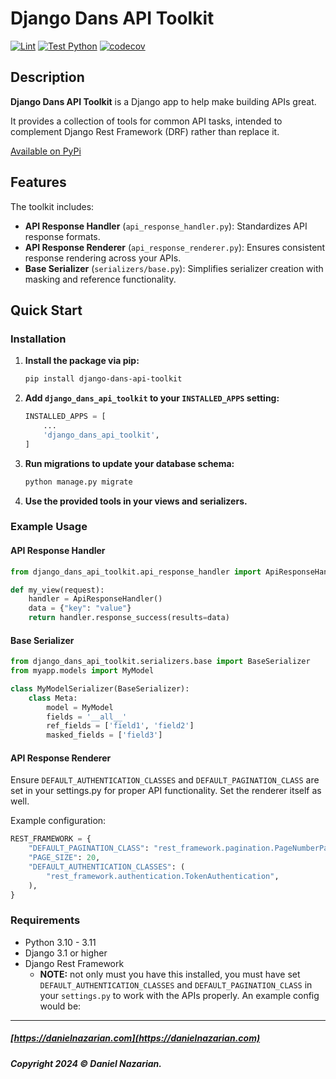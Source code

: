 # Django Dans API Toolkit

[![Lint](https://github.com/dan1229/django_dans_api_toolkit/actions/workflows/lint.yml/badge.svg)](https://github.com/dan1229/django_dans_api_toolkit/actions/workflows/lint.yml)
[![Test Python](https://github.com/dan1229/django_dans_api_toolkit/actions/workflows/test-python.yml/badge.svg)](https://github.com/dan1229/django_dans_api_toolkit/actions/workflows/test-python.yml)
[![codecov](https://codecov.io/gh/dan1229/django_dans_api_toolkit/branch/main/graph/badge.svg?token=TL09HDQWBJ)](https://codecov.io/gh/dan1229/django_dans_api_toolkit)

## Description

**Django Dans API Toolkit** is a Django app to help make building APIs great.

It provides a collection of tools for common API tasks, intended to complement Django Rest Framework (DRF) rather than replace it.

[Available on PyPi](https://pypi.org/project/django-dans-api-toolkit/)

## Features

The toolkit includes:
- **API Response Handler** (`api_response_handler.py`): Standardizes API response formats.
- **API Response Renderer** (`api_response_renderer.py`): Ensures consistent response rendering across your APIs.
- **Base Serializer** (`serializers/base.py`): Simplifies serializer creation with masking and reference functionality.

## Quick Start

### Installation

1. **Install the package via pip:**

    ```bash
    pip install django-dans-api-toolkit
    ```

2. **Add `django_dans_api_toolkit` to your `INSTALLED_APPS` setting:**

    ```python
    INSTALLED_APPS = [
        ...
        'django_dans_api_toolkit',
    ]
    ```

3. **Run migrations to update your database schema:**

    ```bash
    python manage.py migrate
    ```

4. **Use the provided tools in your views and serializers.**

### Example Usage

#### API Response Handler

```python
from django_dans_api_toolkit.api_response_handler import ApiResponseHandler

def my_view(request):
    handler = ApiResponseHandler()
    data = {"key": "value"}
    return handler.response_success(results=data)
```


#### Base Serializer

```python
from django_dans_api_toolkit.serializers.base import BaseSerializer
from myapp.models import MyModel

class MyModelSerializer(BaseSerializer):
    class Meta:
        model = MyModel
        fields = '__all__'
        ref_fields = ['field1', 'field2']
        masked_fields = ['field3']
```


#### API Response Renderer

Ensure `DEFAULT_AUTHENTICATION_CLASSES` and `DEFAULT_PAGINATION_CLASS` are set in your settings.py for proper API functionality. Set the renderer itself as well.

Example configuration:

```python
REST_FRAMEWORK = {
    "DEFAULT_PAGINATION_CLASS": "rest_framework.pagination.PageNumberPagination",
    "PAGE_SIZE": 20,
    "DEFAULT_AUTHENTICATION_CLASSES": (
        "rest_framework.authentication.TokenAuthentication",
    ),
}
```


### Requirements
- Python 3.10 - 3.11
- Django 3.1 or higher
- Django Rest Framework
  - **NOTE:** not only must you have this installed, you must have set `DEFAULT_AUTHENTICATION_CLASSES` and `DEFAULT_PAGINATION_CLASS` in your `settings.py` to work with the APIs properly. An example config would be:



-------------------------------------------------------

##### [https://danielnazarian.com](https://danielnazarian.com)

##### Copyright 2024 © Daniel Nazarian.

